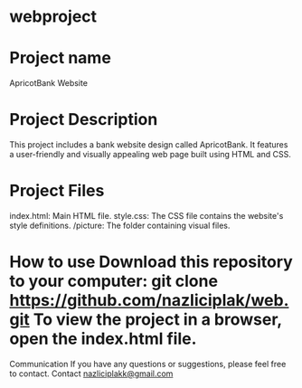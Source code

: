 # webproject
# Project name
ApricotBank Website

# Project Description

This project includes a bank website design called ApricotBank. It features a user-friendly and visually appealing web page built using HTML and CSS.

# Project Files

index.html: Main HTML file. style.css: The CSS file contains the website's style definitions. /picture: The folder containing visual files.

# How to use Download this repository to your computer: git clone https://github.com/nazliciplak/web.git To view the project in a browser, open the index.html file.

Communication If you have any questions or suggestions, please feel free to contact. Contact nazliciplakk@gmail.com
